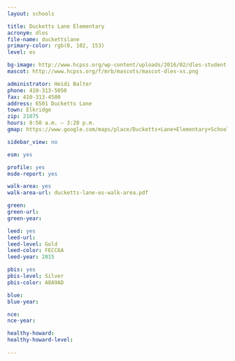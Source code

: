 ```yaml
---
layout: schools

title: Ducketts Lane Elementary
acronym: dles
file-name: duckettslane
primary-color: rgb(0, 102, 153)
level: es

bg-image: http://www.hcpss.org/wp-content/uploads/2016/02/dles-student-group.jpg
mascot: http://www.hcpss.org/f/mrb/mascots/mascot-dles-xs.png

administrator: Heidi Balter
phone: 410-313-5050
fax: 410-313-4580
address: 6501 Ducketts Lane
town: Elkridge
zip: 21075
hours: 8:50 a.m. – 3:20 p.m.
gmap: https://www.google.com/maps/place/Ducketts+Lane+Elementary+School/@39.2014313,-76.7479533,17z/data=!3m1!4b1!4m2!3m1!1s0x89b7e192ad061757:0x5d5d143dadf11c40

sidebar_view: no

esm: yes

profile: yes
msde-report: yes

walk-area: yes
walk-area-url: ducketts-lane-es-walk-area.pdf 

green:
green-url:
green-year:

leed: yes
leed-url:
leed-level: Gold
leed-color: FECC6A
leed-year: 2015

pbis: yes
pbis-level: Silver
pbis-color: A8A9AD

blue: 
blue-year:  

nce:
nce-year:

healthy-howard:
healthy-howard-level:
 
---
```

